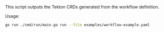 This script outputs the Tekton CRDs generated from the workflow definition.

Usage:

```sh
go run ./cmd/run/main.go run --file examples/workflow-example.yaml
```
